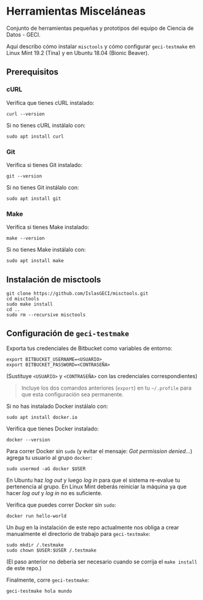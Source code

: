 # Herramientas Misceláneas

Conjunto de herramientas pequeñas y prototipos del equipo de Ciencia de Datos - GECI.

Aquí describo cómo instalar `misctools` y cómo configurar `geci-testmake` en Linux Mint 19.2 (Tina) y en Ubuntu 18.04 (Bionic Beaver).

## Prerequisitos

### cURL

Verifica que tienes cURL instalado:

```shell
curl --version
```

Si no tienes cURL instálalo con:

```shell
sudo apt install curl
```

### Git

Verifica si tienes Git instalado:

```shell
git --version
```

Si no tienes Git instálalo con:

```shell
sudo apt install git
```

### Make

Verifica si tienes Make instalado:

```shell
make --version
```

Si no tienes Make instálalo con:

```shell
sudo apt install make
```

## Instalación de misctools

```shell
git clone https://github.com/IslasGECI/misctools.git
cd misctools
sudo make install
cd ..
sudo rm --recursive misctools
```

## Configuración de `geci-testmake`

Exporta tus credenciales de Bitbucket como variables de entorno:

```shell
export BITBUCKET_USERNAME=<USUARIO>
export BITBUCKET_PASSWORD=<CONTRASEÑA>
```

(Sustituye `<USUARIO>` y `<CONTRASEÑA>` con las credenciales correspondientes)

> Incluye los dos comandos anteriores (`export`) en tu `~/.profile` para que esta configuración sea permanente.

Si no has instalado Docker instálalo con:

```shell
sudo apt install docker.io
```

Verifica que tienes Docker instalado:

```shell
docker --version
```

Para correr Docker sin `sudo` (y evitar el mensaje: _Got permission denied..._) agrega tu usuario al grupo `docker`:

```shell
sudo usermod -aG docker $USER
```

En Ubuntu haz _log out_ y luego _log in_ para que el sistema re-evalue tu pertenencia al grupo. En Linux Mint deberás reiniciar la máquina ya que hacer _log out_ y _log in_ no es suficiente.

Verifica que puedes correr Docker sin `sudo`:

```shell
docker run hello-world
```

Un _bug_ en la instalación de este repo actualmente nos obliga a crear manualmente el directorio de trabajo para `geci-testmake`:

```shell
sudo mkdir /.testmake
sudo chown $USER:$USER /.testmake
```

(El paso anterior no debería ser necesario cuando se corrija el `make install` de este repo.)

Finalmente, corre `geci-testmake`:

```shell
geci-testmake hola mundo
```
